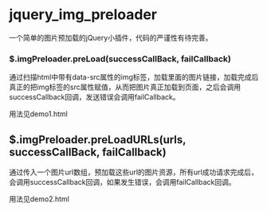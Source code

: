 # jquery_img_preloader

一个简单的图片预加载的jQuery小插件，代码的严谨性有待完善。

### $.imgPreloader.preLoad(successCallBack, failCallback)

通过扫描html中带有data-src属性的img标签，加载里面的图片链接，加载完成后真正的把img标签的src属性赋值，从而把图片真正加载到页面，之后会调用successCallback回调，发送错误会调用failCallback。

用法见demo1.html

## $.imgPreloader.preLoadURLs(urls, successCallBack, failCallback)

通过传入一个图片url数组，预加载这些url的图片资源，所有url成功请求完成后，会调用successCallback回调，如果发生错误，会调用failCallback回调。

用法见demo2.html

